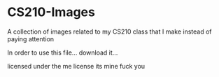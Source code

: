 # CS210-Images
A collection of images related to my CS210 class that I make instead of paying attention

In order to use this file... download it...


licensed under the me license its mine fuck you
